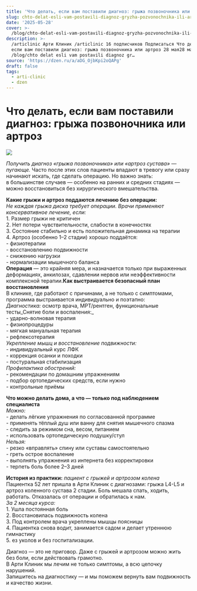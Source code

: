 ```yaml
---
title: 'Что делать, если вам поставили диагноз: грыжа позвоночника или артроз'
slug: chto-delat-esli-vam-postavili-diagnoz-gryzha-pozvonochnika-ili-artroz
date: '2025-05-28'
cover: >-
  /blog/chto-delat-esli-vam-postavili-diagnoz-gryzha-pozvonochnika-ili-artroz/cover.jpg
description: >-
  /articlinic Арти Клиник /articlinic 16 подписчиков Подписаться Что делать,
  если вам поставили диагноз: грыжа позвоночника или артроз 28 мая28 мая 1 2 мин
  /blog/chto delat esli vam postavili diagnoz gr…
source: 'https://dzen.ru/a/aDG_OjbKpi2oQAPg'
draft: false
tags:
  - arti-clinic
  - dzen
---
```


# Что делать, если вам поставили диагноз: грыжа позвоночника или артроз

![](/blog/chto-delat-esli-vam-postavili-diagnoz-gryzha-pozvonochnika-ili-artroz/img-0.jpg)

_Получить диагноз «грыжа позвоночника» или «артроз сустава» — пугающе._ Часто после этих слов пациенты впадают в тревогу или сразу начинают искать, где сделать операцию. Но важно знать:  
в большинстве случаев — особенно на ранних и средних стадиях — можно восстановиться без хирургического вмешательства.  
  
**Какие грыжи и артроз поддаются лечению без операции:**  
_Не каждая грыжа диска требует операции. Врачи применяют консервативное лечение, если:_  
1\. Размер грыжи не критичен  
2\. Нет потери чувствительности, слабости в конечностях  
3\. Состояние стабильно и есть положительная динамика на терапии  
4\. Артроз (особенно 1–2 стадии) хорошо поддаётся:  
\- физиотерапии  
\- восстановлению подвижности  
\- снижению нагрузки  
\- нормализации мышечного баланса  
**Операция** — это крайняя мера, и назначается только при выраженных деформациях, анкилозах, сдавлении нервов или неэффективности комплексной терапии.**Как выстраивается безопасный план восстановления**  
В клинике, где работают с причинами, а не только с симптомами, программа выстраивается индивидуально и поэтапно:  
_Диагностика:_ осмотр врача, МРТ/рентген, функциональные тесты_Снятие боли и воспаления:_  
\- ударно-волновая терапия  
\- физиопроцедуры  
\- мягкая мануальная терапия  
\- рефлексотерапия  
_Укрепление мышц и восстановление подвижности:_  
\- индивидуальный курс ЛФК  
\- коррекция осанки и походки  
\- постуральная стабилизация  
_Профилактика обострений:_  
\- рекомендации по домашним упражнениям  
\- подбор ортопедических средств, если нужно  
\- контрольные приёмы  
  
**Что можно делать дома, а что — только под наблюдением специалиста**  
_Можно:_  
\- делать лёгкие упражнения по согласованной программе  
\- применять тёплый душ или ванну для снятия мышечного спазма  
\- следить за режимом сна, весом, питанием  
\- использовать ортопедическую подушку/стул  
_Нельзя:_  
\- резко «вправлять» спину или суставы самостоятельно  
\- греть острое воспаление  
\- выполнять упражнения из интернета без корректировки  
\- терпеть боль более 2–3 дней  
  
**История из практики:** _пациент с грыжей и артрозом колена_  
Пациентка 52 лет пришла в Арти Клиник с диагнозами: грыжа L4-L5 и артроз коленного сустава 2 стадии. Боль мешала спать, ходить, работать. Отказалась от операции и обратилась к нам.  
_За 2 месяца курса:_  
1\. Ушла постоянная боль  
2\. Восстановилась подвижность колена  
3\. Под контролем врача укреплены мышцы поясницы  
4\. Пациентка снова водит, занимается садом и делает утреннюю гимнастику  
5\. ез уколов и без госпитализации.  
  
Диагноз — это не приговор. Даже с грыжей и артрозом можно жить без боли, если действовать грамотно.  
В Арти Клиник мы лечим не только симптомы, а всю цепочку нарушений.  
Запишитесь на диагностику — и мы поможем вернуть вам подвижность и качество жизни.